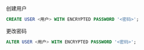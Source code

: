 创建用户

```sql
CREATE USER <用户> WITH ENCRYPTED PASSWORD '<密码>';
```

更改密码

```sql
ALTER USER <用户> WITH ENCRYPTED PASSWORD '<密码>';
```
